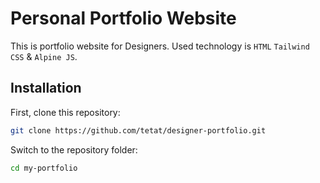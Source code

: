 # Personal Portfolio Website

This is portfolio website for Designers. Used technology is `HTML` `Tailwind CSS` & `Alpine JS`.

## Installation

First, clone this repository:

```bash
git clone https://github.com/tetat/designer-portfolio.git
```

Switch to the repository folder:

```bash
cd my-portfolio
```
